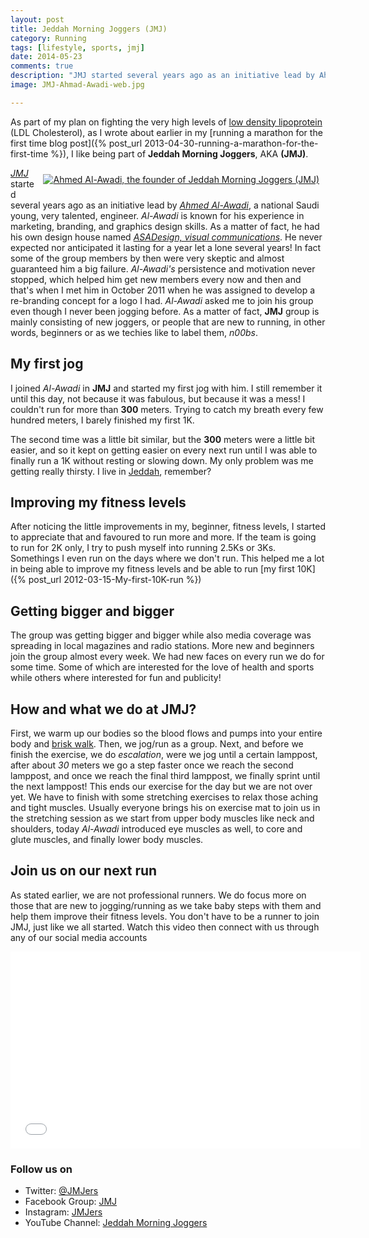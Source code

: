 ```yaml
---
layout: post
title: Jeddah Morning Joggers (JMJ)
category: Running
tags: [lifestyle, sports, jmj]
date: 2014-05-23
comments: true
description: "JMJ started several years ago as an initiative lead by Ahmed Al-Awadi, a national Saudi young, very talented, engineer. Al-Awadi is known for his experience in marketing, branding, and graphics design skills. As a matter of fact, he had his own design house named ASADesign, visual communications."
image: JMJ-Ahmad-Awadi-web.jpg

---
```


As part of my plan on fighting the very high levels of [low density lipoprotein](http://en.wikipedia.org/wiki/Low-density_lipoprotein) (LDL Cholesterol), as I wrote about earlier in my [running a marathon for the first time blog post]({% post_url 2013-04-30-running-a-marathon-for-the-first-time %}), I like being part of **Jeddah Morning Joggers**, AKA **(JMJ)**.

<a href="{{ base.url }}/assets/Ahmad-al-awadi.jpg" style="display:block;float:right;text-align:center;margin:10px 10px;"><img src="{{ base.url }}/assets/Ahmad-al-awadi-web.jpg" title="Ahmed Al-Awadi, the founder of Jeddah Morning Joggers (JMJ)" /></a>

*[JMJ](https://www.facebook.com/groups/jmj.gr/)* started several years ago as an initiative lead by *[Ahmed Al-Awadi](http://instagram.com/ahmed_awadi)*, a national Saudi young, very talented, engineer. *Al-Awadi* is known for his experience in marketing, branding, and graphics design skills. As a matter of fact, he had his own design house named *[ASADesign, visual communications](http://asadesign.com.sa/)*. He never expected nor anticipated it lasting for a year let a lone several years! In fact some of the group members by then were very skeptic and almost guaranteed him a big failure. *Al-Awadi's* persistence and motivation never stopped, which helped him get new members every now and then and that's when I met him in October 2011 when he was assigned to develop a re-branding concept for a logo I had. *Al-Awadi* asked me to join his group even though I never been jogging before. As a matter of fact, **JMJ** group is mainly consisting of new joggers, or people that are new to running, in other words, beginners or as we techies like to label them, *n00bs*.

## My first jog
I joined *Al-Awadi* in **JMJ** and started my first jog with him. I still remember it until this day, not because it was fabulous, but because it was a mess! I couldn't run for more than **300** meters. Trying to catch my breath every few hundred meters, I barely finished my first 1K.

The second time was a little bit similar, but the **300** meters were a little bit easier, and so it kept on getting easier on every next run until I was able to finally run a 1K without resting or slowing down. My only problem was me getting really thirsty. I live in [Jeddah](http://en.wikipedia.org/wiki/Jeddah), remember?

## Improving my fitness levels
After noticing the little improvements in my, beginner, fitness levels, I started to appreciate that and favoured to run more and more. If the team is going to run for 2K only, I try to push myself into running 2.5Ks or 3Ks. Somethings I even run on the days where we don't run. This helped me a lot in being able to improve my fitness levels and be able to run [my first 10K]({% post_url 2012-03-15-My-first-10K-run %})

## Getting bigger and bigger
The group was getting bigger and bigger while also media coverage was spreading in local magazines and radio stations. More new and beginners join the group almost every week. We had new faces on every run we do for some time. Some of which are interested for the love of health and sports while others where interested for fun and publicity!

## How and what we do at JMJ?
First, we warm up our bodies so the blood flows and pumps into your entire body and [brisk walk](http://www.youtube.com/watch?v=YLZhIQwt6L8). Then, we jog/run as a group. Next, and before we finish the exercise, we do *escalation*, were we jog until a certain lamppost, after about *30* meters we go a step faster once we reach the second lamppost, and once we reach the final third lamppost, we finally sprint until the next lamppost! This ends our exercise for the day but we are not over yet. We have to finish with some stretching exercises to relax those aching and tight muscles. Usually everyone brings his on exercise mat to join us in the stretching session as we start from upper body muscles like neck and shoulders, today *Al-Awadi* introduced eye muscles as well, to core and glute muscles, and finally lower body muscles.

## Join us on our next run
As stated earlier, we are not professional runners. We do focus more on those that are new to jogging/running as we take baby steps with them and help them improve their fitness levels. You don't have to be a runner to join JMJ, just like we all started. Watch this video then connect with us through any of our social media accounts

<iframe width="560" height="315" src="//www.youtube.com/embed/JFloBSceRMc" frameborder="0" allowfullscreen></iframe>

### Follow us on
* Twitter: [@JMJers](https://twitter.com/jmjers)
* Facebook Group: [JMJ](https://www.facebook.com/groups/jmj.gr/)
* Instagram: [JMJers](http://instagram.com/jmjers)
* YouTube Channel: [Jeddah Morning Joggers](http://www.youtube.com/channel/UCfJKbQihqgATJ4F2dX-o5Rg)